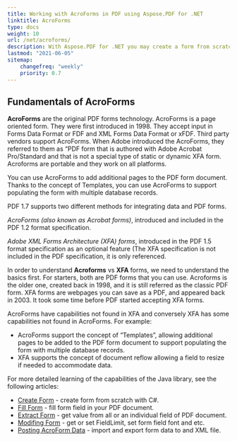 ```yaml
---
title: Working with AcroForms in PDF using Aspose.PDF for .NET
linktitle: AcroForms
type: docs
weight: 10
url: /net/acroforms/
description: With Aspose.PDF for .NET you may create a form from scratch, fill the form field in a PDF document, extract data from the form, add or remove fields in the existing form.
lastmod: "2021-06-05"
sitemap:
    changefreq: "weekly"
    priority: 0.7
---
```


## Fundamentals of AcroForms

**AcroForms** are the original PDF forms technology. AcroForms is a page oriented form. They were first introduced in 1998. They accept input in Forms Data Format or FDF and XML Forms Data Format or xFDF. Third party vendors support AcroForms. When Adobe introduced the AcroForms, they referred to them as “PDF form that is authored with Adobe Acrobat Pro/Standard and that is not a special type of static or dynamic XFA form. Acroforms are portable and they work on all platforms.

You can use AcroForms to add additional pages to the PDF form document. Thanks to the concept of Templates, you can use AcroForms to support populating the form with multiple database records.

PDF 1.7 supports two different methods for integrating data and PDF forms.

*AcroForms (also known as Acrobat forms)*, introduced and included in the PDF 1.2 format specification.

*Adobe XML Forms Architecture (XFA) forms*, introduced in the PDF 1.5 format specification as an optional feature (The XFA specification is not included in the PDF specification, it is only referenced.

In order to understand **Acroforms** vs **XFA** forms, we need to understand the basics first. For starters, both are PDF forms that you can use. Acroforms is the older one, created back in 1998, and it is still referred as the classic PDF form. XFA forms are webpages you can save as a PDF, and appeared back in 2003. It took some time before PDF started accepting XFA forms.

AcroForms have capabilities not found in XFA and conversely XFA has some capabilities not found in AcroForms.  For example:

- AcroForms support the concept of “Templates”, allowing additional pages to be added to the PDF form document to support populating the form with multiple database records.
- XFA supports the concept of document reflow allowing a field to resize if needed to accommodate data.

For more detailed learning of the capabilities of the Java library, see the following articles:

- [Create Form](/pdf/net/create-form) - create form from scratch with C#.
- [Fill Form](/pdf/net/fill-form) - fill form field in your PDF document.
- [Extract Form](/pdf/net/extract-form) - get value from all or an individual field of PDF document.
- [Modifing Form](/pdf/net/modifing-form) - get or set FieldLimit, set form field font and etc.
- [Posting AcroForm Data](/pdf/net/posting-acroform-data/) -  import and export form data to and XML file.
